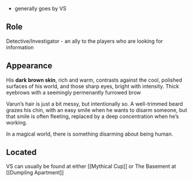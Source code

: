 - generally goes by VS

## Role
Detective/Investigator - an ally to the players who are looking for information
## Appearance

His **dark brown skin**, rich and warm, contrasts against the cool, polished surfaces of his world, and those sharp eyes, bright with intensity. Thick eyebrows with a seemingly permenantly furrowed brow

Varun’s hair is just a bit messy, but intentionally so. A well-trimmed beard grazes his chin, with an easy smile when he wants to disarm someone, but that smile is often fleeting, replaced by a deep concentration when he’s working. 

In a magical world, there is something disarming about being human. 
## Located

VS can usually be found at either [[Mythical Cup]] or The Basement at [[Dumpling Apartment]]
